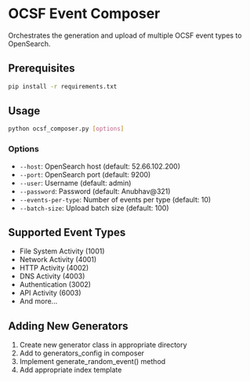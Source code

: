 # OCSF Event Composer

Orchestrates the generation and upload of multiple OCSF event types to OpenSearch.

## Prerequisites

```bash
pip install -r requirements.txt
```

## Usage

```bash
python ocsf_composer.py [options]
```

### Options
- `--host`: OpenSearch host (default: 52.66.102.200)
- `--port`: OpenSearch port (default: 9200)
- `--user`: Username (default: admin)
- `--password`: Password (default: Anubhav@321)
- `--events-per-type`: Number of events per type (default: 10)
- `--batch-size`: Upload batch size (default: 100)

## Supported Event Types
- File System Activity (1001)
- Network Activity (4001)
- HTTP Activity (4002)
- DNS Activity (4003)
- Authentication (3002)
- API Activity (6003)
- And more...

## Adding New Generators
1. Create new generator class in appropriate directory
2. Add to generators_config in composer
3. Implement generate_random_event() method
4. Add appropriate index template
